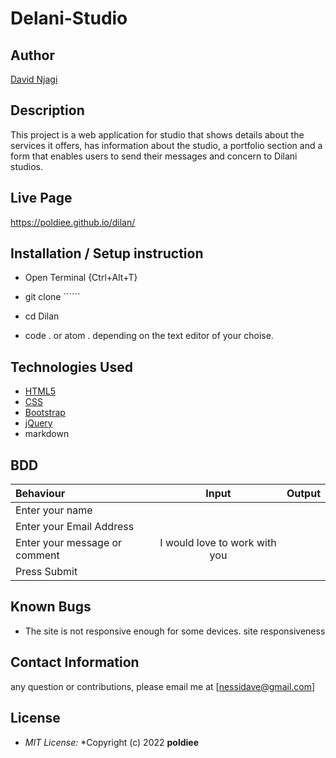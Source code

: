 # Delani-Studio

## Author

[David Njagi](https://github.com/poldiee)

## Description

This project is a web application for studio that shows details about the services it offers, has information about the studio, a portfolio section and a form that enables users to send their messages and concern to Dilani studios. 


## Live Page 
https://poldiee.github.io/dilan/


## Installation / Setup instruction
* Open Terminal {Ctrl+Alt+T}

* git clone ``````

* cd Dilan

* code . or atom . depending on the text editor of your choise.

## Technologies Used

* [HTML5]()
* [CSS]()
* [Bootstrap]()
* [jQuery]()
* markdown


## BDD
| Behaviour      | Input        | Output       |
| :------------- | :----------: | -----------: |
|  Enter your name  |   |     |
| Enter your Email Address  | |   |
| Enter your message or comment   |  I would love to work with you     |     |
| Press Submit|     ||

## Known Bugs
* The site is not responsive enough for some devices. 
site responsiveness
## Contact Information 

any question or contributions, please email me at [nessidave@gmail.com]

## License
* *MIT License:*
*Copyright (c) 2022  **poldiee**

